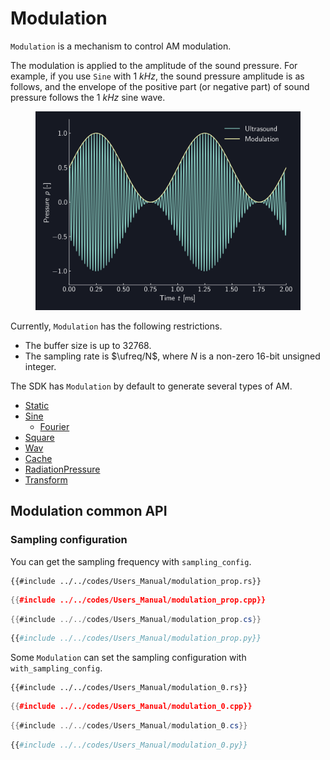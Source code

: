 # Modulation

`Modulation` is a mechanism to control AM modulation.

The modulation is applied to the amplitude of the sound pressure.
For example, if you use `Sine` with $\SI{1}{kHz}$, the sound pressure amplitude is as follows, and the envelope of the positive part (or negative part) of sound pressure follows the $\SI{1}{kHz}$ sine wave.

<figure>
  <img src="../fig/Users_Manual/sine_1k_mod.png"/>
</figure>

Currently, `Modulation` has the following restrictions.

- The buffer size is up to 32768.
- The sampling rate is $\ufreq/N$, where $N$ is a non-zero 16-bit unsigned integer.

The SDK has `Modulation` by default to generate several types of AM.

* [Static](./modulation/static.md)
* [Sine](./modulation/sine.md)
  * [Fourier](./modulation/fourier.md)
* [Square](./modulation/square.md)
* [Wav](./modulation/wav.md)
* [Cache](./modulation/cache.md)
* [RadiationPressure](./modulation/radiation.md)
* [Transform](./modulation/transform.md)

## Modulation common API

### Sampling configuration

You can get the sampling frequency with `sampling_config`.

```rust,edition2024
{{#include ../../codes/Users_Manual/modulation_prop.rs}}
```

```cpp
{{#include ../../codes/Users_Manual/modulation_prop.cpp}}
```

```cs
{{#include ../../codes/Users_Manual/modulation_prop.cs}}
```

```python
{{#include ../../codes/Users_Manual/modulation_prop.py}}
```

Some `Modulation` can set the sampling configuration with `with_sampling_config`.

```rust,edition2024
{{#include ../../codes/Users_Manual/modulation_0.rs}}
```

```cpp
{{#include ../../codes/Users_Manual/modulation_0.cpp}}
```

```cs
{{#include ../../codes/Users_Manual/modulation_0.cs}}
```

```python
{{#include ../../codes/Users_Manual/modulation_0.py}}
```
